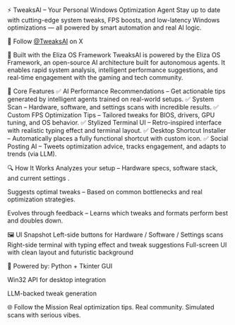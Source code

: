 ⚡ TweaksAI – Your Personal Windows Optimization Agent
Stay up to date with cutting-edge system tweaks, FPS boosts, and low-latency Windows optimizations — all powered by smart automation and real AI logic.

📡 Follow [@TweaksAI](https://x.com/TweaksAI) on X

🧠 Built with the Eliza OS Framework
TweaksAI is powered by the Eliza OS Framework, an open-source AI architecture built for autonomous agents. It enables rapid system analysis, intelligent performance suggestions, and real-time engagement with the gaming and tech community.

🚀 Core Features
✅ AI Performance Recommendations – Get actionable tips generated by intelligent agents trained on real-world setups.
✅ System Scan  – Hardware, software, and settings scans with incredible results.
✅ Custom FPS Optimization Tips – Tailored tweaks for BIOS, drivers, GPU tuning, and OS behavior.
✅ Stylized Terminal UI – Retro-inspired interface with realistic typing effect and terminal layout.
✅ Desktop Shortcut Installer – Automatically places a fully functional shortcut with custom icon.
✅ Social Posting AI – Tweets optimization advice, tracks engagement, and adapts to trends (via LLM).

🔍 How It Works
Analyzes your setup – Hardware specs, software stack, and current settings .

Suggests optimal tweaks – Based on common bottlenecks and real optimization strategies.

Evolves through feedback – Learns which tweaks and formats perform best and doubles down.

🖼 UI Snapshot
Left-side buttons for Hardware / Software / Settings scans
Right-side terminal with typing effect and tweak suggestions
Full-screen UI with clean layout and futuristic background

🪪 Powered by:
Python + Tkinter GUI

Win32 API for desktop integration

LLM-backed tweak generation

🌐 Follow the Mission
Real optimization tips. Real community. Simulated scans with serious vibes.
